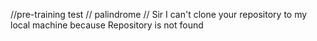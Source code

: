 //pre-training test
// palindrome
// Sir I can't clone your repository to my local machine because Repository is not found
